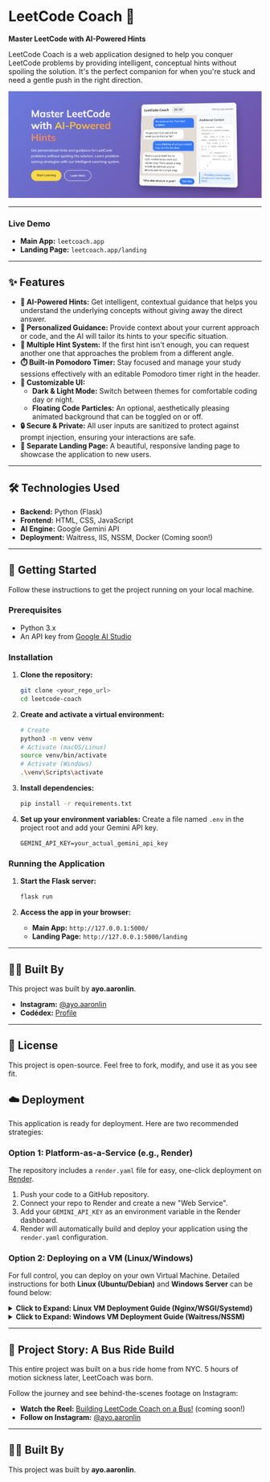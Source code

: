 # LeetCode Coach 🤖

**Master LeetCode with AI-Powered Hints**

LeetCode Coach is a web application designed to help you conquer LeetCode problems by providing intelligent, conceptual hints without spoiling the solution. It's the perfect companion for when you're stuck and need a gentle push in the right direction.

![LeetCode Coach Preview](static/img/landing.png) 

---

### **Live Demo**

*   **Main App:** `leetcoach.app`
*   **Landing Page:** `leetcoach.app/landing`

---

## ✨ Features

*   **🤖 AI-Powered Hints:** Get intelligent, contextual guidance that helps you understand the underlying concepts without giving away the direct answer.
*   **🎯 Personalized Guidance:** Provide context about your current approach or code, and the AI will tailor its hints to your specific situation.
*   **🔄 Multiple Hint System:** If the first hint isn't enough, you can request another one that approaches the problem from a different angle.
*   **⏱️ Built-in Pomodoro Timer:** Stay focused and manage your study sessions effectively with an editable Pomodoro timer right in the header.
*   **🎨 Customizable UI:**
    *   **Dark & Light Mode:** Switch between themes for comfortable coding day or night.
    *   **Floating Code Particles:** An optional, aesthetically pleasing animated background that can be toggled on or off.
*   **🔒 Secure & Private:** All user inputs are sanitized to protect against prompt injection, ensuring your interactions are safe.
*   **🚀 Separate Landing Page:** A beautiful, responsive landing page to showcase the application to new users.

---

## 🛠️ Technologies Used

*   **Backend:** Python (Flask)
*   **Frontend:** HTML, CSS, JavaScript
*   **AI Engine:** Google Gemini API
*   **Deployment:** Waitress, IIS, NSSM, Docker (Coming soon!)

---

## 🚀 Getting Started

Follow these instructions to get the project running on your local machine.

### **Prerequisites**

*   Python 3.x
*   An API key from [Google AI Studio](https://makersuite.google.com/app/apikey)

### **Installation**

1.  **Clone the repository:**
    ```bash
    git clone <your_repo_url>
    cd leetcode-coach
    ```

2.  **Create and activate a virtual environment:**
    ```bash
    # Create
    python3 -m venv venv
    # Activate (macOS/Linux)
    source venv/bin/activate
    # Activate (Windows)
    .\venv\Scripts\activate
    ```

3.  **Install dependencies:**
    ```bash
    pip install -r requirements.txt
    ```

4.  **Set up your environment variables:**
    Create a file named `.env` in the project root and add your Gemini API key.
    ```
    GEMINI_API_KEY=your_actual_gemini_api_key
    ```

### **Running the Application**

1.  **Start the Flask server:**
    ```bash
    flask run
    ```

2.  **Access the app in your browser:**
    *   **Main App:** `http://127.0.0.1:5000/`
    *   **Landing Page:** `http://127.0.0.1:5000/landing`

---

## 🧑‍💻 Built By

This project was built by **ayo.aaronlin**.

*   **Instagram:** [@ayo.aaronlin](https://www.instagram.com/ayo.aaronlin)
*   **Codédex:** [Profile](https://www.codedex.io/?utm_source=aaron&utm_medium=social_media&utm_campaign=ugc_creator_program)

---

## 📜 License

This project is open-source. Feel free to fork, modify, and use it as you see fit.

## ☁️ Deployment

This application is ready for deployment. Here are two recommended strategies:

### **Option 1: Platform-as-a-Service (e.g., Render)**

The repository includes a `render.yaml` file for easy, one-click deployment on [Render](https://render.com).

1.  Push your code to a GitHub repository.
2.  Connect your repo to Render and create a new "Web Service".
3.  Add your `GEMINI_API_KEY` as an environment variable in the Render dashboard.
4.  Render will automatically build and deploy your application using the `render.yaml` configuration.

### **Option 2: Deploying on a VM (Linux/Windows)**

For full control, you can deploy on your own Virtual Machine. Detailed instructions for both **Linux (Ubuntu/Debian)** and **Windows Server** can be found below:

<details>
<summary><b>Click to Expand: Linux VM Deployment Guide (Nginx/WSGI/Systemd)</b></summary>

1.  **Install Packages:**
    ```bash
    sudo apt update
    sudo apt install python3-pip python3-venv nginx git -y
    ```
2.  **Clone Repo & Setup Environment:**
    ```bash
    git clone <your_repo_url> leetcoach && cd leetcoach
    python3 -m venv venv && source venv/bin/activate
    pip install -r requirements.txt
    echo "GEMINI_API_KEY=..." > .env
    ```
3.  **Create Systemd Service:** Create `/etc/systemd/system/leetcoach.service` to manage the application process.
4.  **Configure Nginx:** Set up Nginx as a reverse proxy to forward requests to the WSGI server and serve static files.
5.  **Start Services & Configure Firewall.**

*(For a complete walkthrough, refer to the detailed guide provided in our chat history).*

</details>

<details>
<summary><b>Click to Expand: Windows VM Deployment Guide (Waitress/NSSM)</b></summary>

This guide uses **Waitress** as the WSGI server and **NSSM (the Non-Sucking Service Manager)** to create a reliable Windows Service that runs in the background.

1.  **Prerequisites:**
    *   Install [Python](https://www.python.org/downloads/windows/) (ensure you check "Add Python to PATH").
    *   Install [Git for Windows](https://git-scm.com/download/win).
    *   Download [NSSM](https://nssm.cc/download) and place `nssm.exe` in a PATH directory (e.g., `C:\Windows\System32`).

2.  **Clone Repo & Setup Environment (in PowerShell as Admin):**
    ```powershell
    cd C:\
    git clone <your_repo_url> leetcoach && cd leetcoach
    python -m venv venv
    .\venv\Scripts\activate
    pip install -r requirements.txt
    pip install waitress
    # Create your .env file here
    ```

3.  **Create Windows Service with NSSM:**
    ```powershell
    nssm install leetcoach
    ```
    This opens the NSSM GUI. Configure the following tabs:
    *   **Application Tab:**
        *   **Path:** `C:\leetcoach\venv\Scripts\python.exe`
        *   **Startup directory:** `C:\leetcoach`
        *   **Arguments:** `-m waitress --host 0.0.0.0 --port 80 app:app`
    *   **Environment Tab:**
        *   Add your API key: `GEMINI_API_KEY=your_actual_gemini_api_key`
    *   Click **Install service**.

4.  **Start the Service & Configure Firewall:**
    ```powershell
    nssm start leetcoach
    ```
    *   Open **Windows Defender Firewall** and create a new **Inbound Rule** to allow TCP traffic on **Port 80**.

</details>

---

## 🚌 Project Story: A Bus Ride Build

This entire project was built on a bus ride home from NYC. 5 hours of motion sickness later, LeetCoach was born.

Follow the journey and see behind-the-scenes footage on Instagram:

*   **Watch the Reel:** [Building LeetCode Coach on a Bus!](https://www.instagram.com/ayo.aaronlin/reels/) (coming soon!)
*   **Follow on Instagram:** [@ayo.aaronlin](https://www.instagram.com/ayo.aaronlin)

---

## 🧑‍💻 Built By

This project was built by **ayo.aaronlin**.